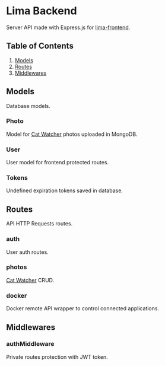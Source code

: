 # Lima Backend
Server API made with Express.js for [lima-frontend](https://github.com/R-dVL/lima-frontend).


## Table of Contents
1. [Models](#Models)
2. [Routes](#Routes)
3. [Middlewares](#Middlewares)


## Models
Database models.


### Photo
Model for [Cat Watcher](https://github.com/R-dVL/cat-watcher) photos uploaded in MongoDB.


### User
User model for frontend protected routes.


### Tokens
Undefined expiration tokens saved in database.


## Routes
API HTTP Requests routes.


### auth
User auth routes.


### photos
[Cat Watcher](https://github.com/R-dVL/cat-watcher) CRUD.


### docker
Docker remote API wrapper to control connected applications.


## Middlewares
### authMiddleware
Private routes protection with JWT token.